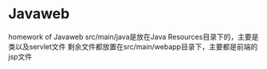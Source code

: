 # Javaweb
 homework of Javaweb
src/main/java是放在Java Resources目录下的，主要是类以及servlet文件
剩余文件都放置在src/main/webapp目录下，主要都是前端的jsp文件
